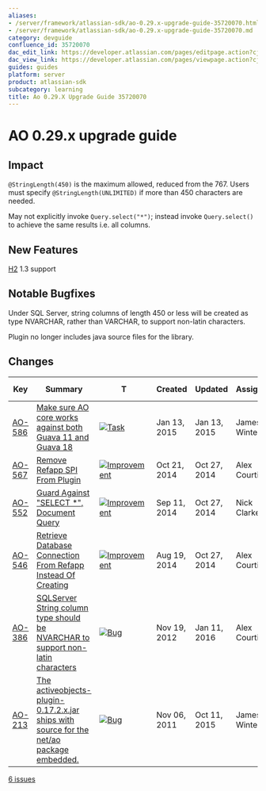 ```yaml
---
aliases:
- /server/framework/atlassian-sdk/ao-0.29.x-upgrade-guide-35720070.html
- /server/framework/atlassian-sdk/ao-0.29.x-upgrade-guide-35720070.md
category: devguide
confluence_id: 35720070
dac_edit_link: https://developer.atlassian.com/pages/editpage.action?cjm=wozere&pageId=35720070
dac_view_link: https://developer.atlassian.com/pages/viewpage.action?cjm=wozere&pageId=35720070
guides: guides
platform: server
product: atlassian-sdk
subcategory: learning
title: Ao 0.29.X Upgrade Guide 35720070
---
```

# AO 0.29.x upgrade guide

## Impact

`@StringLength(450)` is the maximum allowed, reduced from the 767. Users must specify `@StringLength(UNLIMITED)` if more than 450 characters are needed.

May not explicitly invoke `Query.select("*")`; instead invoke `Query.select()` to achieve the same results i.e. all columns.

## New Features

<a href="http://h2database.com/" class="external-link">H2</a> 1.3 support

## Notable Bugfixes

Under SQL Server, string columns of length 450 or less will be created as type NVARCHAR, rather than VARCHAR, to support non-latin characters.

Plugin no longer includes java source files for the library.

## Changes

| Key                                                                                                    | Summary                                                                                                                                                                                  | T                                                                                                                                                                                                                                                                                   | Created      | Updated      | Assignee      | Reporter      | P                                                                                                                                                | Status   | Resolution | Fix Version/S                 |
|--------------------------------------------------------------------------------------------------------|------------------------------------------------------------------------------------------------------------------------------------------------------------------------------------------|-------------------------------------------------------------------------------------------------------------------------------------------------------------------------------------------------------------------------------------------------------------------------------------|--------------|--------------|---------------|---------------|--------------------------------------------------------------------------------------------------------------------------------------------------|----------|------------|-------------------------------|
| <a href="https://ecosystem.atlassian.net/browse/AO-586?src=confmacro" class="external-link">AO-586</a> | <a href="https://ecosystem.atlassian.net/browse/AO-586?src=confmacro" class="external-link">Make sure AO core works against both Guava 11 and Guava 18</a>                               | <a href="https://ecosystem.atlassian.net/browse/AO-586?src=confmacro" class="external-link"><img src="https://ecosystem.atlassian.net/secure/viewavatar?size=xsmall&amp;avatarId=15318&amp;avatarType=issuetype" alt="Task" class="icon confluence-external-resource" /></a>        | Jan 13, 2015 | Jan 13, 2015 | James Winters | James Winters | <img src="https://ecosystem.atlassian.net/images/icons/priorities/major.svg" alt="Major" class="icon confluence-external-resource" width="16" /> | RESOLVED | Fixed      | 0.29.2                        |
| <a href="https://ecosystem.atlassian.net/browse/AO-567?src=confmacro" class="external-link">AO-567</a> | <a href="https://ecosystem.atlassian.net/browse/AO-567?src=confmacro" class="external-link">Remove Refapp SPI From Plugin</a>                                                            | <a href="https://ecosystem.atlassian.net/browse/AO-567?src=confmacro" class="external-link"><img src="https://ecosystem.atlassian.net/secure/viewavatar?size=xsmall&amp;avatarId=15310&amp;avatarType=issuetype" alt="Improvement" class="icon confluence-external-resource" /></a> | Oct 21, 2014 | Oct 27, 2014 | Alex Courtis  | Alex Courtis  | <img src="https://ecosystem.atlassian.net/images/icons/priorities/minor.svg" alt="Minor" class="icon confluence-external-resource" />            | RESOLVED | Fixed      | 0.29.1                        |
| <a href="https://ecosystem.atlassian.net/browse/AO-552?src=confmacro" class="external-link">AO-552</a> | <a href="https://ecosystem.atlassian.net/browse/AO-552?src=confmacro" class="external-link">Guard Against &quot;SELECT *&quot;, Document Query</a>                                       | <a href="https://ecosystem.atlassian.net/browse/AO-552?src=confmacro" class="external-link"><img src="https://ecosystem.atlassian.net/secure/viewavatar?size=xsmall&amp;avatarId=15310&amp;avatarType=issuetype" alt="Improvement" class="icon confluence-external-resource" /></a> | Sep 11, 2014 | Oct 27, 2014 | Nick Clarke   | Alex Courtis  | <img src="https://ecosystem.atlassian.net/images/icons/priorities/minor.svg" alt="Minor" class="icon confluence-external-resource" />            | RESOLVED | Fixed      | 0.29.1                        |
| <a href="https://ecosystem.atlassian.net/browse/AO-546?src=confmacro" class="external-link">AO-546</a> | <a href="https://ecosystem.atlassian.net/browse/AO-546?src=confmacro" class="external-link">Retrieve Database Connection From Refapp Instead Of Creating</a>                             | <a href="https://ecosystem.atlassian.net/browse/AO-546?src=confmacro" class="external-link"><img src="https://ecosystem.atlassian.net/secure/viewavatar?size=xsmall&amp;avatarId=15310&amp;avatarType=issuetype" alt="Improvement" class="icon confluence-external-resource" /></a> | Aug 19, 2014 | Oct 27, 2014 | Alex Courtis  | Alex Courtis  | <img src="https://ecosystem.atlassian.net/images/icons/priorities/major.svg" alt="Major" class="icon confluence-external-resource" />            | RESOLVED | Fixed      | 0.29.1                        |
| <a href="https://ecosystem.atlassian.net/browse/AO-386?src=confmacro" class="external-link">AO-386</a> | <a href="https://ecosystem.atlassian.net/browse/AO-386?src=confmacro" class="external-link">SQLServer String column type should be NVARCHAR to support non-latin characters</a>          | <a href="https://ecosystem.atlassian.net/browse/AO-386?src=confmacro" class="external-link"><img src="https://ecosystem.atlassian.net/secure/viewavatar?size=xsmall&amp;avatarId=15303&amp;avatarType=issuetype" alt="Bug" class="icon confluence-external-resource" /></a>         | Nov 19, 2012 | Jan 11, 2016 | Alex Courtis  | Tim Pettersen | <img src="https://ecosystem.atlassian.net/images/icons/priorities/critical.svg" alt="Critical" class="icon confluence-external-resource" />      | RESOLVED | Fixed      | 0.29.1                        |
| <a href="https://ecosystem.atlassian.net/browse/AO-213?src=confmacro" class="external-link">AO-213</a> | <a href="https://ecosystem.atlassian.net/browse/AO-213?src=confmacro" class="external-link">The activeobjects-plugin-0.17.2.x.jar ships with source for the net/ao package embedded.</a> | <a href="https://ecosystem.atlassian.net/browse/AO-213?src=confmacro" class="external-link"><img src="https://ecosystem.atlassian.net/secure/viewavatar?size=xsmall&amp;avatarId=15303&amp;avatarType=issuetype" alt="Bug" class="icon confluence-external-resource" /></a>         | Nov 06, 2011 | Oct 11, 2015 | James Winters | Brenden Bain  | <img src="https://ecosystem.atlassian.net/images/icons/priorities/major.svg" alt="Major" class="icon confluence-external-resource" />            | RESOLVED | Fixed      | 1.0.1, 1.1.0, 0.28.14, 0.29.4 |

<a href="https://ecosystem.atlassian.net/secure/IssueNavigator.jspa?reset=true&amp;jqlQuery=project+%3D+AO+AND+fixVersion+in+%280.29.1%2C+0.29.2%2C+0.29.3%2C+0.29.4%29+&amp;src=confmacro" class="external-link" title="View all matching issues in JIRA.">6 issues</a>







































































































































































































































































